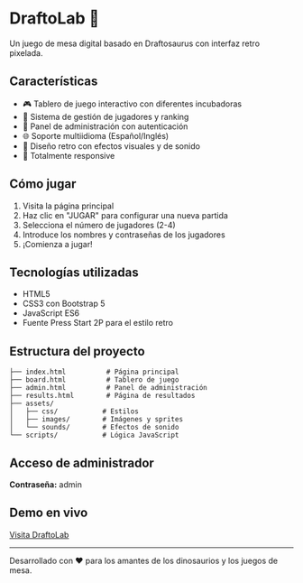 # DraftoLab 🦕

Un juego de mesa digital basado en Draftosaurus con interfaz retro pixelada.

## Características

- 🎮 Tablero de juego interactivo con diferentes incubadoras
- 👥 Sistema de gestión de jugadores y ranking
- 🔐 Panel de administración con autenticación
- 🌐 Soporte multiidioma (Español/Inglés)
- 🎨 Diseño retro con efectos visuales y de sonido
- 📱 Totalmente responsive

## Cómo jugar

1. Visita la página principal
2. Haz clic en "JUGAR" para configurar una nueva partida
3. Selecciona el número de jugadores (2-4)
4. Introduce los nombres y contraseñas de los jugadores
5. ¡Comienza a jugar!

## Tecnologías utilizadas

- HTML5
- CSS3 con Bootstrap 5
- JavaScript ES6
- Fuente Press Start 2P para el estilo retro

## Estructura del proyecto

```
├── index.html          # Página principal
├── board.html          # Tablero de juego
├── admin.html          # Panel de administración
├── results.html        # Página de resultados
├── assets/
│   ├── css/           # Estilos
│   ├── images/        # Imágenes y sprites
│   └── sounds/        # Efectos de sonido
└── scripts/           # Lógica JavaScript
```

## Acceso de administrador

**Contraseña:** admin

## Demo en vivo

[Visita DraftoLab](https://tu-usuario.github.io/DraftoLab)

---

Desarrollado con ❤️ para los amantes de los dinosaurios y los juegos de mesa.
